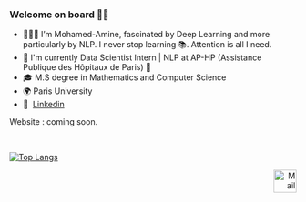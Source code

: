 ### Welcome on board 🚀🚀 

- 👨🏻‍💻  I’m Mohamed-Amine, fascinated by Deep Learning and more particularly by NLP. I never stop learning 📚. Attention is all I need.
-  📆 I'm currently Data Scientist Intern | NLP at AP-HP (Assistance Publique des Hôpitaux de Paris) 🏥
-  🎓 M.S degree in Mathematics and Computer Science 
-  🌍 Paris University 
-  💼 &nbsp;[Linkedin](https://www.linkedin.com/in/mohamed-amine-bousahih/)

Website : coming soon.

<br/>

[![Top Langs](https://github-readme-stats.vercel.app/api?username=MohamedBsh&layout=compact)](https://github.com/MohamedBsh/github-readme-stats) 

<p align="right">
  <a href="mailto:m.bousahih@gmail.com" class="fancybox" ><img src="https://user-images.githubusercontent.com/63207451/97303543-cec3e500-185a-11eb-8adc-c1364e2054a9.png" title="Mail" width="40" height="40"></a>
</p>
